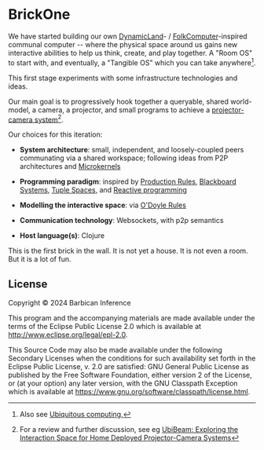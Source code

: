 # BrickOne

We have started building our own [DynamicLand](https://dynamicland.org/)- / [FolkComputer](https://folk.computer/)-inspired communal computer -- where the physical space around us gains new interactive abilities to help us think, create, and play together. A "Room OS" to start with, and eventually, a "Tangible OS" which you can take anywhere[^1].

[^1]: Also see [Ubiquitous computing](https://en.wikipedia.org/wiki/Ubiquitous_computing), 

This first stage experiments with some infrastructure technologies and ideas.

Our main goal is to progressively hook together a queryable, shared world-model, a camera, a projector, and small programs to achieve a [projector-camera system](https://en.wikipedia.org/wiki/Projector_camera_systems)[^2].

[^2]: For a review and further discussion, see eg [UbiBeam: Exploring the Interaction Space for Home Deployed Projector-Camera Systems](https://www.researchgate.net/publication/285333899_UbiBeam_Exploring_the_Interaction_Space_for_Home_Deployed_Projector-Camera_Systems)

Our choices for this iteration:

- **System architecture**: small, independent, and loosely-coupled peers communating via a shared workspace; following ideas from P2P architectures and [Microkernels](https://en.wikipedia.org/wiki/Microkernel)

- **Programming paradigm**: inspired by [Production Rules](https://en.wikipedia.org/wiki/Production_system_(computer_science)), [Blackboard Systems](https://en.wikipedia.org/wiki/Blackboard_system), [Tuple Spaces](https://en.wikipedia.org/wiki/Tuple_space), and [Reactive programming](https://en.wikipedia.org/wiki/Reactive_programming)

- **Modelling the interactive space**: via [O'Doyle Rules](https://github.com/oakes/odoyle-rules)

- **Communication technology**: Websockets, with p2p semantics

- **Host language(s)**: Clojure

This is the first brick in the wall. It is not yet a house. It is not even a room. But it is a lot of fun. 

## License

Copyright © 2024 Barbican Inference

This program and the accompanying materials are made available under the
terms of the Eclipse Public License 2.0 which is available at
http://www.eclipse.org/legal/epl-2.0.

This Source Code may also be made available under the following Secondary
Licenses when the conditions for such availability set forth in the Eclipse
Public License, v. 2.0 are satisfied: GNU General Public License as published by
the Free Software Foundation, either version 2 of the License, or (at your
option) any later version, with the GNU Classpath Exception which is available
at https://www.gnu.org/software/classpath/license.html.
